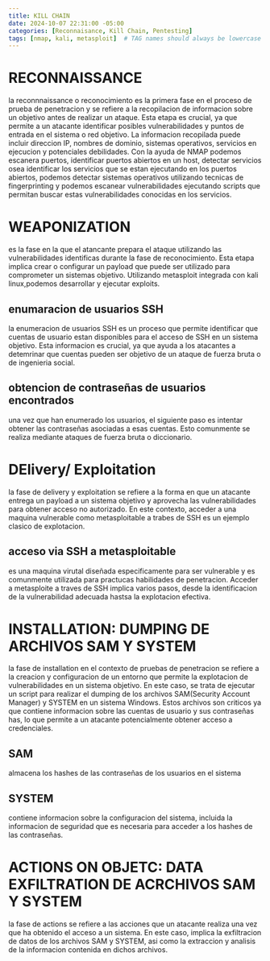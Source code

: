 ```yaml
---
title: KILL CHAIN
date: 2024-10-07 22:31:00 -05:00
categories: [Reconnaisance, Kill Chain, Pentesting]
tags: [nmap, kali, metasploit]  # TAG names should always be lowercase
---
```


# RECONNAISSANCE
 la reconnnaissance o reconocimiento es la primera fase en el proceso de prueba de penetracion y se refiere a la recopilacion de informacion sobre un objetivo antes de realizar un ataque. Esta etapa es crucial, ya que permite a un atacante identificar posibles vulnerabilidades y puntos de entrada en el sistema o red objetivo. La informacion recopilada puede incluir direccion IP, nombres de dominio, sistemas operativos, servicios en ejecucion y potenciales debilidades.
 Con la ayuda de NMAP podemos escanera puertos, identificar puertos abiertos en un host, detectar servicios osea identificar los servicios que se estan ejecutando en los puertos abiertos, podemos detectar sistemas operativos utilizando tecnicas de fingerprinting y podemos escanear vulnerabilidades ejecutando scripts que permitan buscar estas vulnerabilidades conocidas en los servicios.

# WEAPONIZATION
es la fase en la que el atancante prepara el ataque utilizando las vulnerabilidades identificas durante la fase de reconocimiento. Esta etapa implica crear o configurar un payload que puede ser utilizado para comprometer un sistemas objetivo. 
Utilizando metasploit integrada con kali linux,podemos desarrollar y ejecutar exploits. 
## enumaracion de usuarios SSH
la enumeracion de usuarios SSH es un proceso que permite identificar que cuentas de usuario estan disponibles para el acceso de SSH en un sistema objetivo. Esta informacion es crucial, ya que ayuda a los atacantes a detemrinar que cuentas pueden ser objetivo de un ataque de fuerza bruta o de ingenieria social.

## obtencion de contraseñas de usuarios encontrados
una vez que han enumerado los usuarios, el siguiente paso es intentar obtener las contraseñas asociadas a esas cuentas. Esto comunmente se realiza mediante ataques de fuerza bruta o diccionario.

# DElivery/ Exploitation
la fase de delivery y exploitation se refiere a la forma en que un atacante entrega un payload a un sistema objetivo y aprovecha las vulnerabilidades para obtener acceso no autorizado. En este contexto, acceder a una maquina vulnerable como metasploitable a trabes de SSH es un ejemplo clasico de explotacion.

## acceso via SSH a metasploitable
es una maquina virutal diseñada especificamente para ser vulnerable y es comunmente utilizada para practucas habilidades de penetracion. Acceder a metasploite a traves de SSH implica varios pasos, desde la identificacion de la vulnerabilidad adecuada hastsa la explotacion efectiva.

# INSTALLATION: DUMPING DE ARCHIVOS SAM Y SYSTEM
la fase de installation en el contexto de pruebas de penetracion se refiere a la creacion y configuracion de un entorno que permite la explotacion de vulnerabilidades en un sistema objetivo. En este caso, se trata de ejecutar un script para realizar el dumping de los archivos SAM(Security Account Manager) y SYSTEM en un sistema Windows.
Estos archivos son criticos ya que contiene informacion sobre las cuentas de usuario y sus contraseñas has, lo que permite a un atacante potencialmente obtener acceso a credenciales.
## SAM
almacena los hashes de las contraseñas de los usuarios en el sistema

## SYSTEM
contiene informacion sobre la configuracion del sistema, incluida la informacion de seguridad que es necesaria para acceder a los hashes de las contraseñas.

# ACTIONS ON OBJETC: DATA EXFILTRATION DE ACRCHIVOS SAM Y SYSTEM
la fase de actions se refiere a las acciones que un atacante realiza una vez que ha obtenido el acceso a un sistema. En este caso, implica la exfiltracion de datos de los archivos SAM y SYSTEM, asi como la extraccion y analisis de la informacion contenida en dichos archivos.
